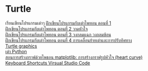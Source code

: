 # Turtle
เรียนเขียนโปรแกรมเต่าๆ
[ฝึกเขียนโปรแกรมกับเต่าไพทอน ตอนที่ 1](https://www.youtube.com/watch?v=ru00Qd5AT7g)<br>
[ฝึกเขียนโปรแกรมกับเต่าไพทอน ตอนที่ 2 วาดหัวใจ](https://www.youtube.com/watch?v=N5C6vpRQ2j4)<br>
[ฝึกเขียนโปรแกรมกับเต่าไพทอน ตอนที่ 3 วงกลมแฉก วงกลมซ้อน](https://www.youtube.com/watch?v=vwZA3HBenvY)<br>
[ฝึกเขียนโปรแกรมกับเต่าไพทอน ตอนที่ 4 การเคลื่อนย้ายเต่าและการปรับทิศทาง](https://www.youtube.com/watch?v=7R8nXT5ALdE)<br>
[Turtle graphics](https://docs.python.org/3/library/turtle.html)<br>
[เต่า Python](https://sites.google.com/a/sn.ac.th/pathon-programming/home/hnwy-thi-3-play-phakh/tea-python)<br>
[สอนการสร้างกราฟด้วยไพธอน matplotlib: การสร้างกราฟรูปหัวใจ (heart curve)](https://www.youtube.com/watch?v=zIN87oPexcg)<br>
[Keyboard Shortcuts Virsual Studio Code](https://code.visualstudio.com/docs/getstarted/keybindings#_keyboard-shortcuts-reference)<br>
[]()<br>
[]()<br>
[]()<br>
